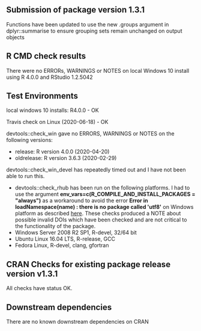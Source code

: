## Submission of package version 1.3.1
Functions have been updated to use the new .groups argument in dplyr::summarise to ensure grouping sets remain unchanged on output objects

## R CMD check results
There were no ERRORs, WARNINGS or NOTES on local Windows 10 install using R 4.0.0 and RStudio 1.2.5042

## Test Environments  
local windows 10 installs: R4.0.0 - OK   

Travis check on Linux (2020-06-18) - OK  

devtools::check_win gave no ERRORS, WARNINGS or NOTES on the following versions:  
* release:    R version 4.0.0 (2020-04-20)
* oldrelease: R version 3.6.3 (2020-02-29)

devtools::check_win_devel has repeatedly timed out and I have not been able to run this.


* devtools::check_rhub has been run on the following platforms.  I had to use the argument **env_vars=c(R_COMPILE_AND_INSTALL_PACKAGES = "always")** as a workaround to avoid the error **Error in loadNamespace(name) : there is no package called 'utf8'** on Windows platform as described [here](https://github.com/r-hub/rhub/issues/374). These checks produced a NOTE about possible invalid DOIs which have been checked and are not critical to the functionality of the package. 
* Windows Server 2008 R2 SP1, R-devel, 32/64 bit 
* Ubuntu Linux 16.04 LTS, R-release, GCC
* Fedora Linux, R-devel, clang, gfortran  

## CRAN Checks for existing package release version v1.3.1
All checks have status OK.

## Downstream dependencies
There are no known downstream dependencies on CRAN
